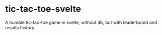 # tic-tac-toe-svelte
A humble tic-tac-toe game in svelte, without db, but with leaderboard and results history.
